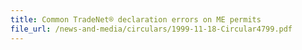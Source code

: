 ```yaml
---
title: Common TradeNet® declaration errors on ME permits
file_url: /news-and-media/circulars/1999-11-18-Circular4799.pdf
---
```


